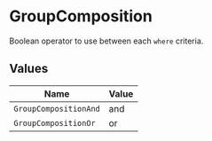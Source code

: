 # GroupComposition

Boolean operator to use between each  `where` criteria.


## Values

| Name                  | Value                 |
| --------------------- | --------------------- |
| `GroupCompositionAnd` | and                   |
| `GroupCompositionOr`  | or                    |